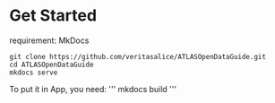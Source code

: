 # Get Started

requirement: MkDocs

``` shell
git clone https://github.com/veritasalice/ATLASOpenDataGuide.git
cd ATLASOpenDataGuide
mkdocs serve
```
To put it in App, you need:
'''
mkdocs build
'''

